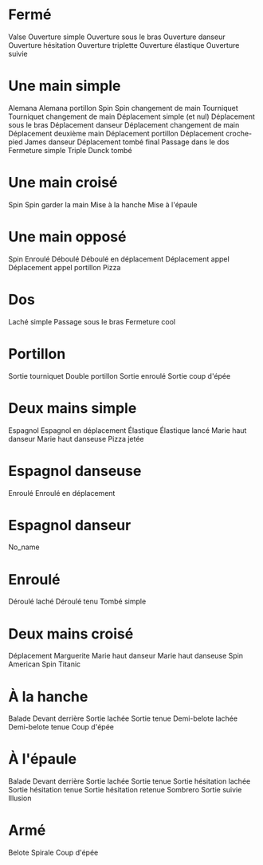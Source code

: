 Fermé
=====

Valse
Ouverture simple
Ouverture sous le bras
Ouverture danseur
Ouverture hésitation
Ouverture triplette
Ouverture élastique
Ouverture suivie


Une main simple
===============

Alemana
Alemana portillon
Spin
Spin changement de main
Tourniquet
Tourniquet changement de main
Déplacement simple (et nul)
Déplacement sous le bras
Déplacement danseur
Déplacement changement de main
Déplacement deuxième main
Déplacement portillon
Déplacement croche-pied
James danseur
Déplacement tombé final
Passage dans le dos
Fermeture simple
Triple Dunck tombé


Une main croisé
===============

Spin
Spin garder la main
Mise à la hanche
Mise à l'épaule


Une main opposé
===============

Spin
Enroulé
Déboulé
Déboulé en déplacement
Déplacement appel
Déplacement appel portillon
Pizza


Dos
===

Laché simple
Passage sous le bras
Fermeture cool


Portillon
=========

Sortie tourniquet
Double portillon
Sortie enroulé
Sortie coup d'épée


Deux mains simple
=================

Espagnol
Espagnol en déplacement
Élastique
Élastique lancé
Marie haut danseur
Marie haut danseuse
Pizza jetée


Espagnol danseuse
=================

Enroulé
Enroulé en déplacement


Espagnol danseur
================

No_name


Enroulé
=======

Déroulé laché
Déroulé tenu
Tombé simple


Deux mains croisé
=================

Déplacement
Marguerite
Marie haut danseur
Marie haut danseuse
Spin
American Spin
Titanic


À la hanche
===========

Balade
Devant derrière
Sortie lachée
Sortie tenue
Demi-belote lachée
Demi-belote tenue
Coup d'épée


À l'épaule
==========

Balade
Devant derrière
Sortie lachée
Sortie tenue
Sortie hésitation lachée
Sortie hésitation tenue
Sortie hésitation retenue
Sombrero
Sortie suivie
Illusion


Armé
====

Belote
Spirale
Coup d'épée
